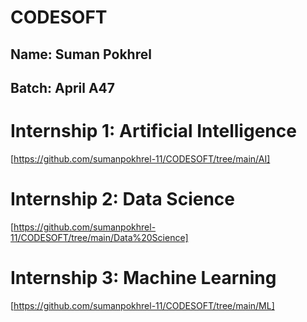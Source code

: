 # CODESOFT
## Name: Suman Pokhrel
## Batch: April A47


# Internship 1: Artificial Intelligence
[https://github.com/sumanpokhrel-11/CODESOFT/tree/main/AI]

# Internship 2: Data Science
[https://github.com/sumanpokhrel-11/CODESOFT/tree/main/Data%20Science]

# Internship 3: Machine Learning
[https://github.com/sumanpokhrel-11/CODESOFT/tree/main/ML]
